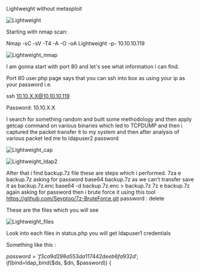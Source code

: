 Lightweight without metasploit

![Lightweight](https://user-images.githubusercontent.com/55708909/91635098-2f79a180-ea13-11ea-83de-eb3504d8b372.png)

Starting with nmap scan:

Nmap -sC -sV -T4 -A -O -oA Lightweight -p- 10.10.10.119

![Lightweight_nmap](https://user-images.githubusercontent.com/55708909/91652657-feeb4380-eab6-11ea-9a20-0d0b262dd8e4.png)

I am gonna start with port 80 and let's see what information i can find.

Port 80 user.php page says that you can ssh into box as using your ip as your password i.e.

ssh 10.10.X.X@10.10.10.119

Password: 10.10.X.X

I search for something random and built some methodology and then apply getcap command on various binaries which led to TCPDUMP and then i captured the packet transfer it to my system and then after analysis of various packet led me to ldapuser2 password

![LIghtweight_cap](https://user-images.githubusercontent.com/55708909/91653218-34466000-eabc-11ea-8268-c392f299ccc9.png)

![Lightweight_ldap2](https://user-images.githubusercontent.com/55708909/91653226-44f6d600-eabc-11ea-9b73-d24697319908.png)

After that i find backup.7z file these are steps which i performed.
7za e backup.7z
asking for password 
base64 backup.7z as we can't transfer
save it as backup.7z.enc 
base64 -d backup.7z.enc > backup.7z
7z e backup.7z
again asking for password then i brute force it using this tool https://github.com/Seyptoo/7z-BruteForce.git
password : delete

These are the files which you will see

![Lightweight_files](https://user-images.githubusercontent.com/55708909/91653431-74a6dd80-eabe-11ea-8480-92ccb8836881.png)

Look into each files in status.php you will get ldapuser1 credentials

Something like this :

$password = 'f3ca9d298a553da117442deeb6fa932d';
if ($bind=ldap_bind($ds, $dn, $password)) {



